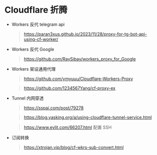 # Cloudflare 折腾

- Workers 反代 telegram api

  > https://paran3xus.github.io/2023/11/28/proxy-for-tg-bot-api-using-cf-worker/

- Workers 反代 Google

  > https://github.com/RaySibay/workers_proxy_for_Google

- Workers 架设通用代理

  > https://github.com/ymyuuu/Cloudflare-Workers-Proxy
  
  > https://github.com/1234567Yang/cf-proxy-ex

- Tunnel 内网穿透

  > https://sspai.com/post/79278
  
  > https://blog.yasking.org/a/using-cloudflare-tunnel-service.html
  
  > https://www.evlit.com/66207.html 配置 SSH

- 订阅转换

  > https://xtrojan.vip/blog/cf-wkrs-sub-convert.html
